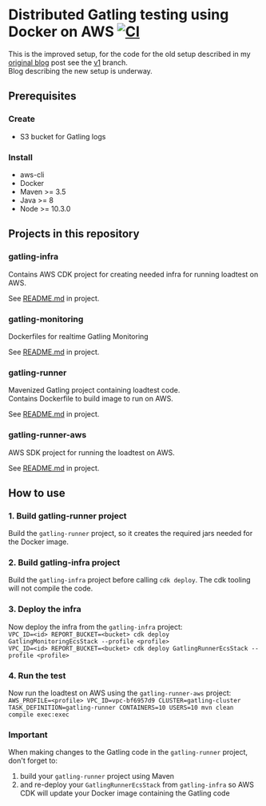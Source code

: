 # Distributed Gatling testing using Docker on AWS [![CI](https://github.com/richardhendricksen/gatling-docker-on-aws/workflows/CI/badge.svg)](https://github.com/richardhendricksen/gatling-docker-on-aws/actions?query=workflow%3ACI)

This is the improved setup, for the code for the old setup described in my [original blog](https://medium.com/@richard.hendricksen/distributed-load-testing-with-gatling-using-docker-and-aws-d497605692db) post see the [v1](https://github.com/richardhendricksen/gatling-docker-on-aws/tree/v1) branch.  
Blog describing the new setup is underway.

## Prerequisites  
### Create  
* S3 bucket for Gatling logs  

### Install  
* aws-cli  
* Docker  
* Maven >= 3.5  
* Java >= 8  
* Node >= 10.3.0  

## Projects in this repository

### gatling-infra
Contains AWS CDK project for creating needed infra for running loadtest on AWS.  

See [README.md](gatling-runner/README.md) in project. 

### gatling-monitoring
Dockerfiles for realtime Gatling Monitoring  

See [README.md](gatling-monitoring/README.md) in project. 

### gatling-runner
Mavenized Gatling project containing loadtest code.  
Contains Dockerfile to build image to run on AWS.  

See [README.md](gatling-runner/README.md) in project. 


### gatling-runner-aws
AWS SDK project for running the loadtest on AWS.  

See [README.md](aws-loadtest-runner/README.md) in project. 

## How to use

### 1. Build gatling-runner project
Build the `gatling-runner` project, so it creates the required jars needed for the Docker image.  

### 2. Build gatling-infra project  
Build the `gatling-infra` project before calling `cdk deploy`. The cdk tooling will not compile the code.  

### 3. Deploy the infra
Now deploy the infra from the `gatling-infra` project:  
`VPC_ID=<id> REPORT_BUCKET=<bucket> cdk deploy GatlingMonitoringEcsStack --profile <profile>`  
`VPC_ID=<id> REPORT_BUCKET=<bucket> cdk deploy GatlingRunnerEcsStack --profile <profile>`  

### 4. Run the test
Now run the loadtest on AWS using the `gatling-runner-aws` project:  
`AWS_PROFILE=<profile> VPC_ID=vpc-bf6957d9 CLUSTER=gatling-cluster TASK_DEFINITION=gatling-runner CONTAINERS=10 USERS=10 mvn clean compile exec:exec`

### Important
When making changes to the Gatling code in the `gatling-runner` project, don't forget to:  
 1. build your `gatling-runner` project using Maven  
 2. and re-deploy your `GatlingRunnerEcsStack` from `gatling-infra` so AWS CDK will update your Docker image containing the Gatling code  
